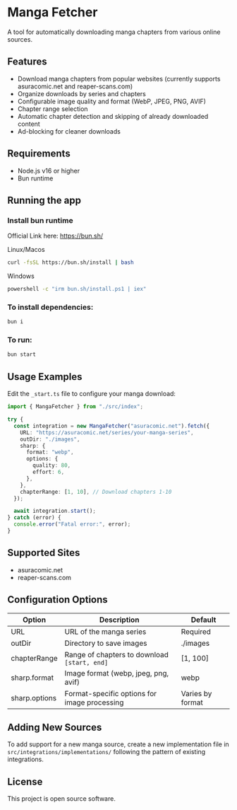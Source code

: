 # Manga Fetcher

A tool for automatically downloading manga chapters from various online sources.

## Features

- Download manga chapters from popular websites (currently supports asuracomic.net and reaper-scans.com)
- Organize downloads by series and chapters
- Configurable image quality and format (WebP, JPEG, PNG, AVIF)
- Chapter range selection
- Automatic chapter detection and skipping of already downloaded content
- Ad-blocking for cleaner downloads

## Requirements

- Node.js v16 or higher
- Bun runtime

## Running the app

### Install bun runtime

Official Link here: https://bun.sh/

Linux/Macos

```bash
curl -fsSL https://bun.sh/install | bash
```

Windows

```bash
powershell -c "irm bun.sh/install.ps1 | iex"
```

### To install dependencies:

```bash
bun i
```

### To run:

```bash
bun start
```

## Usage Examples

Edit the `_start.ts` file to configure your manga download:

```typescript
import { MangaFetcher } from "./src/index";

try {
  const integration = new MangaFetcher("asuracomic.net").fetch({
    URL: "https://asuracomic.net/series/your-manga-series",
    outDir: "./images",
    sharp: {
      format: "webp",
      options: {
        quality: 80,
        effort: 6,
      },
    },
    chapterRange: [1, 10], // Download chapters 1-10
  });

  await integration.start();
} catch (error) {
  console.error("Fatal error:", error);
}
```

## Supported Sites

- asuracomic.net
- reaper-scans.com

## Configuration Options

| Option        | Description                                  | Default          |
| ------------- | -------------------------------------------- | ---------------- |
| URL           | URL of the manga series                      | Required         |
| outDir        | Directory to save images                     | ./images         |
| chapterRange  | Range of chapters to download `[start, end]` | [1, 100]         |
| sharp.format  | Image format (webp, jpeg, png, avif)         | webp             |
| sharp.options | Format-specific options for image processing | Varies by format |

## Adding New Sources

To add support for a new manga source, create a new implementation file in `src/integrations/implementations/` following the pattern of existing integrations.

## License

This project is open source software.
